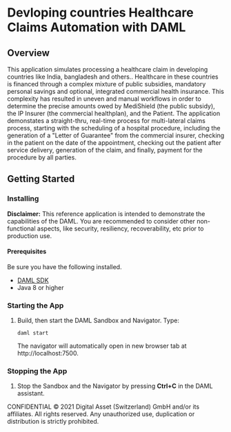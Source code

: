 # Devloping countries Healthcare Claims Automation with DAML 

## Overview

This application simulates processing a healthcare claim in developing countries like India, bangladesh and others.. Healthcare in these countries is financed through a complex mixture of public subsidies, mandatory personal savings and optional, integrated commercial health insurance. This complexity has resulted in uneven and manual workflows in order to determine the precise amounts owed by MediShield (the public subsidy), the IP Insurer (the commercial healthplan), and the Patient. The application demonstates a straight-thru, real-time process for multi-lateral claims process, starting with the scheduling of a hospital procedure, including the generation of a "Letter of Guarantee" from the commercial insurer, checking in the patient on the date of the appointment, checking out the patient after service delivery, generation of the claim, and finally, payment for the procedure by all parties. 

## Getting Started

### Installing

**Disclaimer:** This reference application is intended to demonstrate the capabilities of the DAML. You are recommended to consider other non-functional aspects, like security, resiliency, recoverability, etc prior to production use.

#### Prerequisites

Be sure you have the following installed.
- [DAML SDK](https://docs.daml.com/)
- Java 8 or higher

### Starting the App

1. Build, then start the DAML Sandbox and Navigator. Type:
    ```shell
    daml start
    ```
    The navigator will automatically open in new browser tab at http://localhost:7500.

### Stopping the App

1. Stop the Sandbox and the Navigator by pressing **Ctrl+C** in the DAML assistant.


CONFIDENTIAL © 2021 Digital Asset (Switzerland) GmbH and/or its affiliates. All rights reserved.
Any unauthorized use, duplication or distribution is strictly prohibited.
